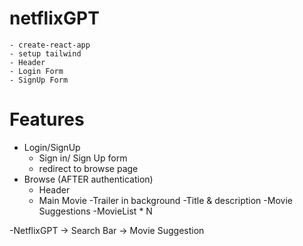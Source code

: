 # netflixGPT

    - create-react-app
    - setup tailwind
    - Header
    - Login Form
    - SignUp Form

# Features

- Login/SignUp
  - Sign in/ Sign Up form
  - redirect to browse page
- Browse (AFTER authentication)
  - Header
  - Main Movie
    -Trailer in background
    -Title & description
    -Movie Suggestions
    -MovieList * N

-NetflixGPT -> Search Bar -> Movie Suggestion
